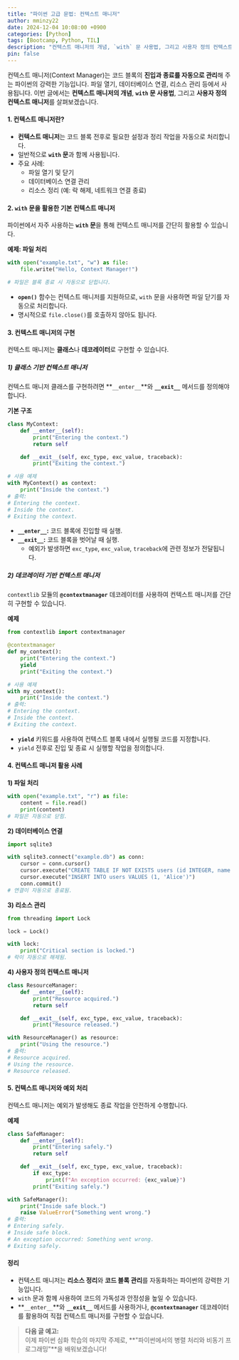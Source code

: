 ```yaml
---
title: "파이썬 고급 문법: 컨텍스트 매니저"
author: mminzy22
date: 2024-12-04 10:08:00 +0900
categories: [Python]
tags: [Bootcamp, Python, TIL]
description: "컨텍스트 매니저의 개념, `with` 문 사용법, 그리고 사용자 정의 컨텍스트 매니저"
pin: false
---
```



컨텍스트 매니저(Context Manager)는 코드 블록의 **진입과 종료를 자동으로 관리**해 주는 파이썬의 강력한 기능입니다. 파일 열기, 데이터베이스 연결, 리소스 관리 등에서 사용됩니다. 이번 글에서는 **컨텍스트 매니저의 개념**, **`with` 문 사용법**, 그리고 **사용자 정의 컨텍스트 매니저**를 살펴보겠습니다.


#### 1. 컨텍스트 매니저란?

- **컨텍스트 매니저**는 코드 블록 전후로 필요한 설정과 정리 작업을 자동으로 처리합니다.
- 일반적으로 **`with` 문**과 함께 사용됩니다.
- 주요 사례:
  - 파일 열기 및 닫기
  - 데이터베이스 연결 관리
  - 리소스 정리 (예: 락 해제, 네트워크 연결 종료)


#### 2. `with` 문을 활용한 기본 컨텍스트 매니저

파이썬에서 자주 사용하는 **`with` 문**을 통해 컨텍스트 매니저를 간단히 활용할 수 있습니다.

**예제: 파일 처리**
```python
with open("example.txt", "w") as file:
    file.write("Hello, Context Manager!")

# 파일은 블록 종료 시 자동으로 닫힙니다.
```

- **`open()`** 함수는 컨텍스트 매니저를 지원하므로, `with` 문을 사용하면 파일 닫기를 자동으로 처리합니다.
- 명시적으로 `file.close()`를 호출하지 않아도 됩니다.


#### 3. 컨텍스트 매니저의 구현

컨텍스트 매니저는 **클래스**나 **데코레이터**로 구현할 수 있습니다.


##### 1) 클래스 기반 컨텍스트 매니저

컨텍스트 매니저 클래스를 구현하려면 **`__enter__`**와 **`__exit__`** 메서드를 정의해야 합니다.

**기본 구조**
```python
class MyContext:
    def __enter__(self):
        print("Entering the context.")
        return self

    def __exit__(self, exc_type, exc_value, traceback):
        print("Exiting the context.")

# 사용 예제
with MyContext() as context:
    print("Inside the context.")
# 출력:
# Entering the context.
# Inside the context.
# Exiting the context.
```

- **`__enter__`:** 코드 블록에 진입할 때 실행.
- **`__exit__`:** 코드 블록을 벗어날 때 실행.
  - 예외가 발생하면 `exc_type`, `exc_value`, `traceback`에 관련 정보가 전달됩니다.


##### 2) 데코레이터 기반 컨텍스트 매니저

`contextlib` 모듈의 **`@contextmanager`** 데코레이터를 사용하여 컨텍스트 매니저를 간단히 구현할 수 있습니다.

**예제**
```python
from contextlib import contextmanager

@contextmanager
def my_context():
    print("Entering the context.")
    yield
    print("Exiting the context.")

# 사용 예제
with my_context():
    print("Inside the context.")
# 출력:
# Entering the context.
# Inside the context.
# Exiting the context.
```

- **`yield`** 키워드를 사용하여 컨텍스트 블록 내에서 실행될 코드를 지정합니다.
- `yield` 전후로 진입 및 종료 시 실행할 작업을 정의합니다.


#### 4. 컨텍스트 매니저 활용 사례

**1) 파일 처리**
```python
with open("example.txt", "r") as file:
    content = file.read()
    print(content)
# 파일은 자동으로 닫힘.
```

**2) 데이터베이스 연결**
```python
import sqlite3

with sqlite3.connect("example.db") as conn:
    cursor = conn.cursor()
    cursor.execute("CREATE TABLE IF NOT EXISTS users (id INTEGER, name TEXT)")
    cursor.execute("INSERT INTO users VALUES (1, 'Alice')")
    conn.commit()
# 연결이 자동으로 종료됨.
```

**3) 리소스 관리**
```python
from threading import Lock

lock = Lock()

with lock:
    print("Critical section is locked.")
# 락이 자동으로 해제됨.
```

**4) 사용자 정의 컨텍스트 매니저**
```python
class ResourceManager:
    def __enter__(self):
        print("Resource acquired.")
        return self

    def __exit__(self, exc_type, exc_value, traceback):
        print("Resource released.")

with ResourceManager() as resource:
    print("Using the resource.")
# 출력:
# Resource acquired.
# Using the resource.
# Resource released.
```


#### 5. 컨텍스트 매니저와 예외 처리

컨텍스트 매니저는 예외가 발생해도 종료 작업을 안전하게 수행합니다.

**예제**
```python
class SafeManager:
    def __enter__(self):
        print("Entering safely.")
        return self

    def __exit__(self, exc_type, exc_value, traceback):
        if exc_type:
            print(f"An exception occurred: {exc_value}")
        print("Exiting safely.")

with SafeManager():
    print("Inside safe block.")
    raise ValueError("Something went wrong.")
# 출력:
# Entering safely.
# Inside safe block.
# An exception occurred: Something went wrong.
# Exiting safely.
```


#### 정리

- 컨텍스트 매니저는 **리소스 정리**와 **코드 블록 관리**를 자동화하는 파이썬의 강력한 기능입니다.
- `with` 문과 함께 사용하여 코드의 가독성과 안정성을 높일 수 있습니다.
- **`__enter__`**와 **`__exit__`** 메서드를 사용하거나, **`@contextmanager`** 데코레이터를 활용하여 직접 컨텍스트 매니저를 구현할 수 있습니다.

> **다음 글 예고:**  
> 이제 파이썬 심화 학습의 마지막 주제로, **"파이썬에서의 병렬 처리와 비동기 프로그래밍"**을 배워보겠습니다!

